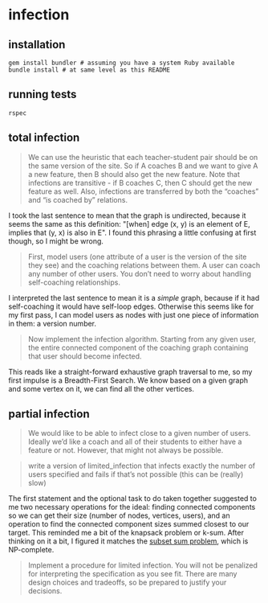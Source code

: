 # infection

## installation

```
gem install bundler # assuming you have a system Ruby available
bundle install # at same level as this README
```

## running tests

```
rspec
```

## total infection

> We can use the heuristic that each teacher-student pair should be on the same version of the site. So if A coaches B and we want to give A a new feature, then B should also get the new feature. Note that infections are transitive - if B coaches C, then C should get the new feature as well. Also, infections are transferred by both the “coaches” and “is coached by” relations.

I took the last sentence to mean that the graph is undirected, because it seems the same as this definition: "[when] edge (x, y) is an element of E, implies that (y, x) is also in E". I found this phrasing a little confusing at first though, so I might be wrong.

> First, model users (one attribute of a user is the version of the site they see) and the coaching relations between them. A user can coach any number of other users. You don’t need to worry about handling self-coaching relationships.

I interpreted the last sentence to mean it is a _simple_ graph, because if it had self-coaching it would have self-loop edges. Otherwise this seems like for my first pass, I can model users as nodes with just one piece of information in them: a version number.

> Now implement the infection algorithm. Starting from any given user, the entire connected component of the coaching graph containing that user should become infected.

This reads like a straight-forward exhaustive graph traversal to me, so my first impulse is a Breadth-First Search. We know based on a given graph and some vertex on it, we can find all the other vertices.

## partial infection

> We would like to be able to infect close to a given number of users. Ideally we’d like a coach and all of their students to either have a feature or not. However, that might not always be possible.

> write a version of limited_infection that infects exactly the number of users specified and fails if that’s not possible (this can be (really) slow)

The first statement and the optional task to do taken together suggested to me two necessary operations for the ideal: finding connected components so we can get their size (number of nodes, vertices, users), and an operation to find the connected component sizes summed closest to our target. This reminded me a bit of the knapsack problem or k-sum. After thinking on it a bit, I figured it matches the [subset sum problem](https://en.wikipedia.org/wiki/Subset_sum_problem), which is NP-complete.

> Implement a procedure for limited infection. You will not be penalized for interpreting the specification as you see fit. There are many design choices and tradeoffs, so be prepared to justify your decisions.


